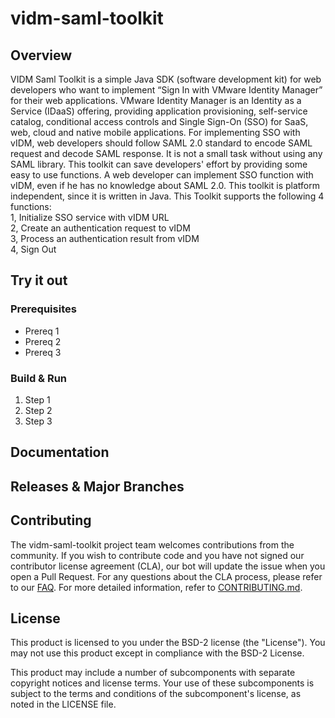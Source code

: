 

# vidm-saml-toolkit

## Overview

VIDM Saml Toolkit is a simple Java SDK (software development kit) for web developers who want to implement “Sign In with VMware Identity Manager” for their web applications. 
VMware Identity Manager is an Identity as a Service (IDaaS) offering, providing application provisioning, self-service catalog, conditional access controls and Single Sign-On (SSO) for SaaS, web, cloud and native mobile applications. For implementing SSO with vIDM, web developers should follow SAML 2.0 standard to encode SAML request and decode SAML response. It is not a small task without using any SAML library. 
This toolkit can save developers' effort by providing some easy to use functions. A web developer can implement SSO function with vIDM, even if he has no knowledge about SAML 2.0. This toolkit is platform independent, since it is written in Java. 
This Toolkit supports the following 4 functions:      
1, Initialize SSO service with vIDM URL      
2, Create an authentication request to vIDM      
3, Process an authentication result from vIDM      
4, Sign Out

## Try it out

### Prerequisites

* Prereq 1
* Prereq 2
* Prereq 3

### Build & Run

1. Step 1
2. Step 2
3. Step 3

## Documentation

## Releases & Major Branches

## Contributing

The vidm-saml-toolkit project team welcomes contributions from the community. If you wish to contribute code and you have not
signed our contributor license agreement (CLA), our bot will update the issue when you open a Pull Request. For any
questions about the CLA process, please refer to our [FAQ](https://cla.vmware.com/faq). For more detailed information,
refer to [CONTRIBUTING.md](CONTRIBUTING.md).

## License

This product is licensed to you under the BSD-2 license (the "License").  You may not use this product except in compliance with the BSD-2 License.

This product may include a number of subcomponents with separate copyright notices and license terms. Your use of these subcomponents is subject to the terms and conditions of the subcomponent's license, as noted in the LICENSE file.

